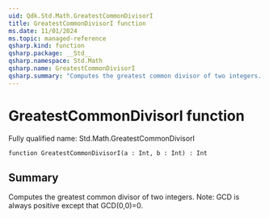 ```yaml
---
uid: Qdk.Std.Math.GreatestCommonDivisorI
title: GreatestCommonDivisorI function
ms.date: 11/01/2024
ms.topic: managed-reference
qsharp.kind: function
qsharp.package: __Std__
qsharp.namespace: Std.Math
qsharp.name: GreatestCommonDivisorI
qsharp.summary: "Computes the greatest common divisor of two integers. Note: GCD is always positive except that GCD(0,0)=0."
---
```


# GreatestCommonDivisorI function

Fully qualified name: Std.Math.GreatestCommonDivisorI

```qsharp
function GreatestCommonDivisorI(a : Int, b : Int) : Int
```

## Summary
Computes the greatest common divisor of two integers.
Note: GCD is always positive except that GCD(0,0)=0.
